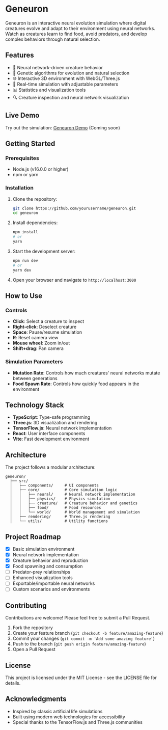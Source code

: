 # Geneuron

Geneuron is an interactive neural evolution simulation where digital creatures evolve and adapt to their environment using neural networks. Watch as creatures learn to find food, avoid predators, and develop complex behaviors through natural selection.

## Features

- 🧠 Neural network-driven creature behavior
- 🧬 Genetic algorithms for evolution and natural selection
- 🌐 Interactive 3D environment with WebGL/Three.js
- 🔄 Real-time simulation with adjustable parameters
- 📊 Statistics and visualization tools
- 🔍 Creature inspection and neural network visualization

## Live Demo

Try out the simulation: [Geneuron Demo](https://geneuron-demo.vercel.app) (Coming soon)

## Getting Started

### Prerequisites

- Node.js (v16.0.0 or higher)
- npm or yarn

### Installation

1. Clone the repository:
   ```bash
   git clone https://github.com/yourusername/geneuron.git
   cd geneuron
   ```

2. Install dependencies:
   ```bash
   npm install
   # or
   yarn
   ```

3. Start the development server:
   ```bash
   npm run dev
   # or
   yarn dev
   ```

4. Open your browser and navigate to `http://localhost:3000`

## How to Use

### Controls

- **Click**: Select a creature to inspect
- **Right-click**: Deselect creature
- **Space**: Pause/resume simulation
- **R**: Reset camera view
- **Mouse wheel**: Zoom in/out
- **Shift+drag**: Pan camera

### Simulation Parameters

- **Mutation Rate**: Controls how much creatures' neural networks mutate between generations
- **Food Spawn Rate**: Controls how quickly food appears in the environment

## Technology Stack

- **TypeScript**: Type-safe programming
- **Three.js**: 3D visualization and rendering
- **TensorFlow.js**: Neural network implementation
- **React**: User interface components
- **Vite**: Fast development environment

## Architecture

The project follows a modular architecture:

```
geneuron/
  ├── src/
  │   ├── components/     # UI components
  │   ├── core/           # Core simulation logic
  │   │   ├── neural/     # Neural network implementation
  │   │   ├── physics/    # Physics simulation
  │   │   ├── creature/   # Creature behavior and genetics
  │   │   ├── food/       # Food resources
  │   │   └── world/      # World management and simulation
  │   ├── rendering/      # Three.js rendering
  │   └── utils/          # Utility functions
```

## Project Roadmap

- [x] Basic simulation environment
- [x] Neural network implementation
- [x] Creature behavior and reproduction
- [x] Food spawning and consumption
- [ ] Predator-prey relationships
- [ ] Enhanced visualization tools
- [ ] Exportable/importable neural networks
- [ ] Custom scenarios and environments

## Contributing

Contributions are welcome! Please feel free to submit a Pull Request.

1. Fork the repository
2. Create your feature branch (`git checkout -b feature/amazing-feature`)
3. Commit your changes (`git commit -m 'Add some amazing feature'`)
4. Push to the branch (`git push origin feature/amazing-feature`)
5. Open a Pull Request

## License

This project is licensed under the MIT License - see the LICENSE file for details.

## Acknowledgments

- Inspired by classic artificial life simulations
- Built using modern web technologies for accessibility
- Special thanks to the TensorFlow.js and Three.js communities